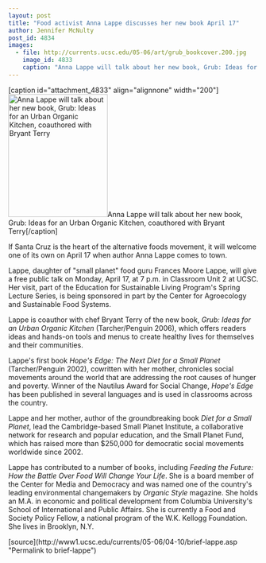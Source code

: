 ```yaml
---
layout: post
title: "Food activist Anna Lappe discusses her new book April 17"
author: Jennifer McNulty
post_id: 4834
images:
  - file: http://currents.ucsc.edu/05-06/art/grub_bookcover.200.jpg
    image_id: 4833
    caption: "Anna Lappe will talk about her new book, Grub: Ideas for an Urban Organic Kitchen, coauthored with Bryant Terry"
---
```


[caption id="attachment_4833" align="alignnone" width="200"]<a href="http://localhost/mysite/wp-content/uploads/2006/04/grub_bookcover.200.jpg"><img class="size-full wp-image-4833" src="http://localhost/mysite/wp-content/uploads/2006/04/grub_bookcover.200.jpg" alt="Anna Lappe will talk about her new book, Grub: Ideas for an Urban Organic Kitchen, coauthored with Bryant Terry" width="200" height="247" /></a>Anna Lappe will talk about her new book, Grub: Ideas for an Urban Organic Kitchen, coauthored with Bryant Terry[/caption]
<a name="content" id="content"></a>
<p>
  If Santa Cruz is the heart of the alternative foods movement, it will welcome one of its own on April 17 when author Anna Lappe comes to town.
</p>
<p>
  Lappe, daughter of "small planet" food guru Frances Moore Lappe, will give a free public talk on Monday, April 17, at 7 p.m. in Classroom Unit 2 at UCSC. Her visit, part of the Education for Sustainable Living Program's Spring Lecture Series, is being sponsored in part by the Center for Agroecology and Sustainable Food Systems.
</p>
<p>
  Lappe is coauthor with chef Bryant Terry of the new book, <i>Grub: Ideas for an Urban Organic Kitchen</i> (Tarcher/Penguin 2006), which offers readers ideas and hands-on tools and menus to create healthy lives for themselves and their communities.
</p>
<p>
  Lappe's first book <i>Hope's Edge: The Next Diet for a Small Planet</i> (Tarcher/Penguin 2002), cowritten with her mother, chronicles social movements around the world that are addressing the root causes of hunger and poverty. Winner of the Nautilus Award for Social Change, <i>Hope's Edge</i> has been published in several languages and is used in classrooms across the country.
</p>
<p>
  Lappe and her mother, author of the groundbreaking book <i>Diet for a Small Planet</i>, lead the Cambridge-based Small Planet Institute, a collaborative network for research and popular education, and the Small Planet Fund, which has raised more than $250,000 for democratic social movements worldwide since 2002.
</p>
<p>
  Lappe has contributed to a number of books, including <i>Feeding the Future: How the Battle Over Food Will Change Your Life</i>. She is a board member of the Center for Media and Democracy and was named one of the country's leading environmental changemakers by <i>Organic Style</i> magazine. She holds an M.A. in economic and political development from Columbia University's School of International and Public Affairs. She is currently a Food and Society Policy Fellow, a national program of the W.K. Kellogg Foundation. She lives in Brooklyn, N.Y.
</p>
[source](http://www1.ucsc.edu/currents/05-06/04-10/brief-lappe.asp "Permalink to brief-lappe")
